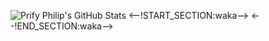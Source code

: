 ![Prify Philip's GitHub Stats](https://github-readme-stats.vercel.app/api?username=zzzk1&hide=["stars"]&show_icons=true)
<--!START_SECTION:waka-->
<--!END_SECTION:waka-->

